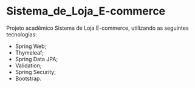 # Sistema_de_Loja_E-commerce

Projeto acadêmico Sistema de Loja E-commerce, utilizando as seguintes tecnologias: 
- Spring Web;
- Thymeleaf;
- Spring Data JPA;
- Validation;
- Spring Security;
- Bootstrap.
